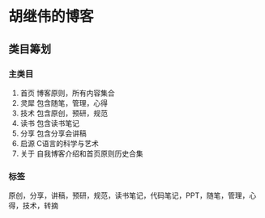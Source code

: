# 胡继伟的博客

## 类目筹划

### 主类目
1. 首页 博客原则，所有内容集合
2. 灵犀 包含随笔，管理，心得
3. 技术 包含原创，预研，规范
4. 读书 包含读书笔记
5. 分享 包含分享会讲稿
6. 启源 C语言的科学与艺术
7. 关于 自我博客介绍和首页原则历史合集

### 标签
原创，分享，讲稿，预研，规范，读书笔记，代码笔记，PPT，随笔，管理，心得，技术，转摘
